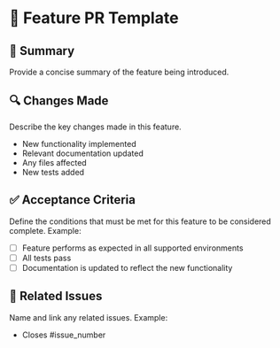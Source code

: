 # 🚀 Feature PR Template

## 📌 Summary  
Provide a concise summary of the feature being introduced.

## 🔍 Changes Made  
Describe the key changes made in this feature.
- New functionality implemented  
- Relevant documentation updated  
- Any files affected
- New tests added

## ✅ Acceptance Criteria
Define the conditions that must be met for this feature to be considered complete. Example:
- [ ] Feature performs as expected in all supported environments
- [ ] All tests pass
- [ ] Documentation is updated to reflect the new functionality

## 🔗 Related Issues  
Name and link any related issues. Example:
- Closes #issue_number